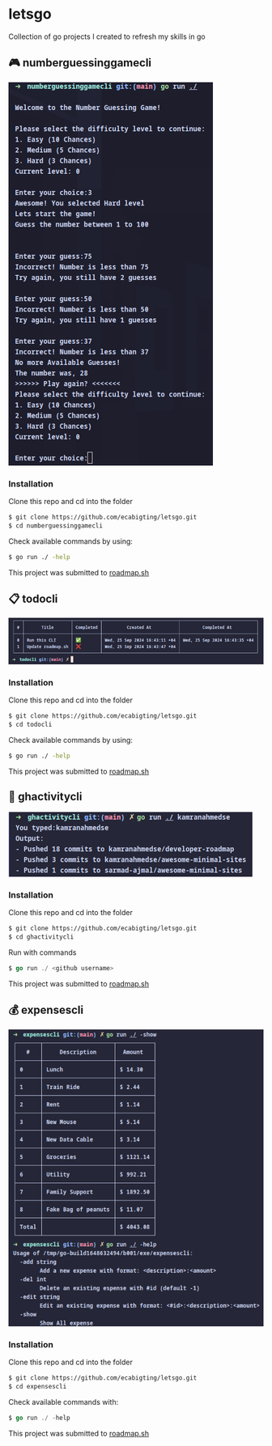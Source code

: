 # letsgo
Collection of go projects I created to refresh my skills in go

## 🎮 numberguessinggamecli

![numberguessinggamecli](/numberguessinggamecli/src.png)

### Installation 
Clone this repo and cd into the folder
```zsh
$ git clone https://github.com/ecabigting/letsgo.git
$ cd numberguessinggamecli
```
Check available commands by using:
```bash
$ go run ./ -help
```

This project was submitted to <a href="https://roadmap.sh/projects/number-guessing-game">roadmap.sh</a>


## 📋 todocli

![todocli](/todocli/src.png)

### Installation 
Clone this repo and cd into the folder
```zsh
$ git clone https://github.com/ecabigting/letsgo.git
$ cd todocli
```
Check available commands by using:
```bash
$ go run ./ -help
```

This project was submitted to <a href="https://roadmap.sh/projects/task-tracker">roadmap.sh</a>

## 🚣 ghactivitycli

![ghactivitycli](/ghactivitycli/src.png)

### Installation
Clone this repo and cd into the folder
```zsh
$ git clone https://github.com/ecabigting/letsgo.git
$ cd ghactivitycli
```
Run with commands
```go
$ go run ./ <github username>
```

This project was submitted to <a href="https://roadmap.sh/projects/github-user-activity">roadmap.sh</a>

## 💰 expensescli

![expensescli](/expensescli/src.png)

### Installation
Clone this repo and cd into the folder
```zsh
$ git clone https://github.com/ecabigting/letsgo.git
$ cd expensescli
```
Check available commands with:
```go
$ go run ./ -help
```

This project was submitted to <a href="https://roadmap.sh/projects/expense-tracker">roadmap.sh</a>


